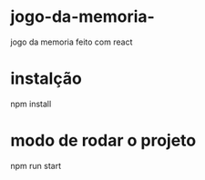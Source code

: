 # jogo-da-memoria-
jogo da memoria feito com react
# instalção
npm install
# modo de rodar o projeto
  npm run start
